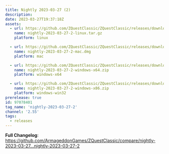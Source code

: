 ```yaml
---
title: Nightly 2023-03-27 (2)
description: 
date: 2023-03-27T19:37:18Z
assets: 
  - url: https://github.com/ZQuestClassic/ZQuestClassic/releases/download/nightly-2023-03-27-2/nightly-2023-03-27-2-linux.tar.gz
    name: nightly-2023-03-27-2-linux.tar.gz
    platform: linux

  - url: https://github.com/ZQuestClassic/ZQuestClassic/releases/download/nightly-2023-03-27-2/nightly-2023-03-27-2-mac.dmg
    name: nightly-2023-03-27-2-mac.dmg
    platform: mac

  - url: https://github.com/ZQuestClassic/ZQuestClassic/releases/download/nightly-2023-03-27-2/nightly-2023-03-27-2-windows-x64.zip
    name: nightly-2023-03-27-2-windows-x64.zip
    platform: windows-x64

  - url: https://github.com/ZQuestClassic/ZQuestClassic/releases/download/nightly-2023-03-27-2/nightly-2023-03-27-2-windows-x86.zip
    name: nightly-2023-03-27-2-windows-x86.zip
    platform: windows-win32
prerelease: true
id: 97078401
tag_name: 'nightly-2023-03-27-2'
channel: '2.55'
tags:
  - releases
---
```


**Full Changelog**: https://github.com/ArmageddonGames/ZQuestClassic/compare/nightly-2023-03-27...nightly-2023-03-27-2
